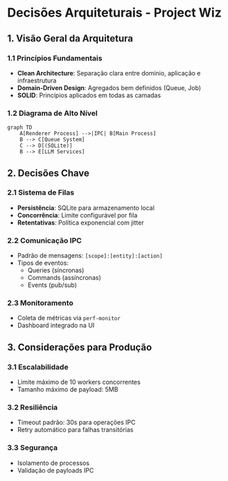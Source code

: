 # Decisões Arquiteturais - Project Wiz

## 1. Visão Geral da Arquitetura

### 1.1 Princípios Fundamentais
- **Clean Architecture**: Separação clara entre domínio, aplicação e infraestrutura
- **Domain-Driven Design**: Agregados bem definidos (Queue, Job)
- **SOLID**: Princípios aplicados em todas as camadas

### 1.2 Diagrama de Alto Nível
```mermaid
graph TD
    A[Renderer Process] -->|IPC| B[Main Process]
    B --> C[Queue System]
    C --> D[(SQLite)]
    B --> E[LLM Services]
```

## 2. Decisões Chave

### 2.1 Sistema de Filas
- **Persistência**: SQLite para armazenamento local
- **Concorrência**: Limite configurável por fila
- **Retentativas**: Política exponencial com jitter

### 2.2 Comunicação IPC
- Padrão de mensagens: `[scope]:[entity]:[action]`
- Tipos de eventos:
  - Queries (síncronas)
  - Commands (assíncronas)
  - Events (pub/sub)

### 2.3 Monitoramento
- Coleta de métricas via `perf-monitor`
- Dashboard integrado na UI

## 3. Considerações para Produção

### 3.1 Escalabilidade
- Limite máximo de 10 workers concorrentes
- Tamanho máximo de payload: 5MB

### 3.2 Resiliência
- Timeout padrão: 30s para operações IPC
- Retry automático para falhas transitórias

### 3.3 Segurança
- Isolamento de processos
- Validação de payloads IPC